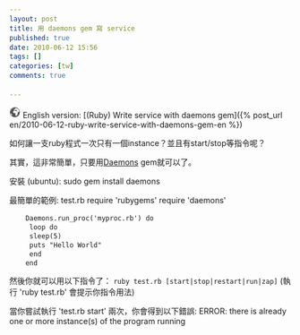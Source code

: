 ```yaml
---
layout: post
title: 用 daemons gem 寫 service
published: true
date: 2010-06-12 15:56
tags: []
categories: [tw]
comments: true

---
```


![](/images/world.png) English version: [(Ruby) Write service with daemons gem]({% post_url en/2010-06-12-ruby-write-service-with-daemons-gem-en %})


如何讓一支ruby程式一次只有一個instance？並且有start/stop等指令呢？

其實，這非常簡單，只要用[Daemons][1] gem就可以了。

安裝 (ubuntu):
		sudo gem install daemons

最簡單的範例: test.rb
		require 'rubygems'
		require 'daemons'

		Daemons.run_proc('myproc.rb') do
		 loop do
		 sleep(5)
		 puts "Hello World"
		 end
		end

然後你就可以用以下指令了：
``ruby test.rb [start|stop|restart|run|zap]``
(執行 'ruby test.rb' 會提示你指令用法)

當你嘗試執行 'test.rb start' 兩次，你會得到以下錯誤:
		ERROR: there is already one or more instance(s) of the program running


[1]: http://daemons.rubyforge.org/

